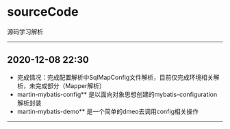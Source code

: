 # sourceCode
源码学习解析

---
## 2020-12-08 22:30
* 完成情况：完成配置解析中SqlMapConfig文件解析，目前仅完成环境相关解析，未完成部分（Mapper解析）
* martin-mybatis-config** 是以面向对象思想创建的mybatis-configuration解析封装
* martin-mybatis-demo** 是一个简单的dmeo去调用config相关操作
  
---
